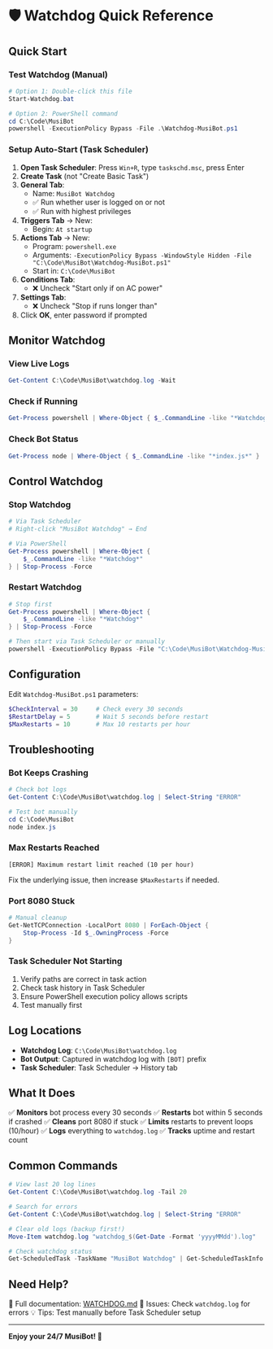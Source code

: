 # 🛡️ Watchdog Quick Reference

## Quick Start

### Test Watchdog (Manual)
```powershell
# Option 1: Double-click this file
Start-Watchdog.bat

# Option 2: PowerShell command
cd C:\Code\MusiBot
powershell -ExecutionPolicy Bypass -File .\Watchdog-MusiBot.ps1
```

### Setup Auto-Start (Task Scheduler)

1. **Open Task Scheduler**: Press `Win+R`, type `taskschd.msc`, press Enter
2. **Create Task** (not "Create Basic Task")
3. **General Tab**:
   - Name: `MusiBot Watchdog`
   - ✅ Run whether user is logged on or not
   - ✅ Run with highest privileges
4. **Triggers Tab** → New:
   - Begin: `At startup`
5. **Actions Tab** → New:
   - Program: `powershell.exe`
   - Arguments: `-ExecutionPolicy Bypass -WindowStyle Hidden -File "C:\Code\MusiBot\Watchdog-MusiBot.ps1"`
   - Start in: `C:\Code\MusiBot`
6. **Conditions Tab**:
   - ❌ Uncheck "Start only if on AC power"
7. **Settings Tab**:
   - ❌ Uncheck "Stop if runs longer than"
8. Click **OK**, enter password if prompted

## Monitor Watchdog

### View Live Logs
```powershell
Get-Content C:\Code\MusiBot\watchdog.log -Wait
```

### Check if Running
```powershell
Get-Process powershell | Where-Object { $_.CommandLine -like "*Watchdog*" }
```

### Check Bot Status
```powershell
Get-Process node | Where-Object { $_.CommandLine -like "*index.js*" }
```

## Control Watchdog

### Stop Watchdog
```powershell
# Via Task Scheduler
# Right-click "MusiBot Watchdog" → End

# Via PowerShell
Get-Process powershell | Where-Object { 
    $_.CommandLine -like "*Watchdog*" 
} | Stop-Process -Force
```

### Restart Watchdog
```powershell
# Stop first
Get-Process powershell | Where-Object { 
    $_.CommandLine -like "*Watchdog*" 
} | Stop-Process -Force

# Then start via Task Scheduler or manually
powershell -ExecutionPolicy Bypass -File "C:\Code\MusiBot\Watchdog-MusiBot.ps1"
```

## Configuration

Edit `Watchdog-MusiBot.ps1` parameters:

```powershell
$CheckInterval = 30     # Check every 30 seconds
$RestartDelay = 5       # Wait 5 seconds before restart
$MaxRestarts = 10       # Max 10 restarts per hour
```

## Troubleshooting

### Bot Keeps Crashing
```powershell
# Check bot logs
Get-Content C:\Code\MusiBot\watchdog.log | Select-String "ERROR"

# Test bot manually
cd C:\Code\MusiBot
node index.js
```

### Max Restarts Reached
```
[ERROR] Maximum restart limit reached (10 per hour)
```
Fix the underlying issue, then increase `$MaxRestarts` if needed.

### Port 8080 Stuck
```powershell
# Manual cleanup
Get-NetTCPConnection -LocalPort 8080 | ForEach-Object { 
    Stop-Process -Id $_.OwningProcess -Force 
}
```

### Task Scheduler Not Starting
1. Verify paths are correct in task action
2. Check task history in Task Scheduler
3. Ensure PowerShell execution policy allows scripts
4. Test manually first

## Log Locations

- **Watchdog Log**: `C:\Code\MusiBot\watchdog.log`
- **Bot Output**: Captured in watchdog log with `[BOT]` prefix
- **Task Scheduler**: Task Scheduler → History tab

## What It Does

✅ **Monitors** bot process every 30 seconds
✅ **Restarts** bot within 5 seconds if crashed
✅ **Cleans** port 8080 if stuck
✅ **Limits** restarts to prevent loops (10/hour)
✅ **Logs** everything to `watchdog.log`
✅ **Tracks** uptime and restart count

## Common Commands

```powershell
# View last 20 log lines
Get-Content C:\Code\MusiBot\watchdog.log -Tail 20

# Search for errors
Get-Content C:\Code\MusiBot\watchdog.log | Select-String "ERROR"

# Clear old logs (backup first!)
Move-Item watchdog.log "watchdog_$(Get-Date -Format 'yyyyMMdd').log"

# Check watchdog status
Get-ScheduledTask -TaskName "MusiBot Watchdog" | Get-ScheduledTaskInfo
```

## Need Help?

📖 Full documentation: [WATCHDOG.md](WATCHDOG.md)
🐛 Issues: Check `watchdog.log` for errors
💡 Tips: Test manually before Task Scheduler setup

---

**Enjoy your 24/7 MusiBot! 🎵**

